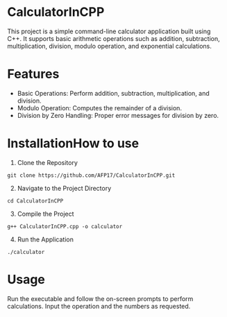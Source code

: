 # CalculatorInCPP

This project is a simple command-line calculator application built using C++. It supports basic arithmetic operations such as addition, subtraction, multiplication, division, modulo operation, and exponential calculations.

# Features
- Basic Operations: Perform addition, subtraction, multiplication, and division.
- Modulo Operation: Computes the remainder of a division.
- Division by Zero Handling: Proper error messages for division by zero.


# InstallationHow to use

1. Clone the Repository
```
git clone https://github.com/AFP17/CalculatorInCPP.git
```
2. Navigate to the Project Directory
```
cd CalculatorInCPP
```
3. Compile the Project
```
g++ CalculatorInCPP.cpp -o calculator
```
4. Run the Application
```
./calculator
```
# Usage
Run the executable and follow the on-screen prompts to perform calculations. Input the operation and the numbers as requested.
